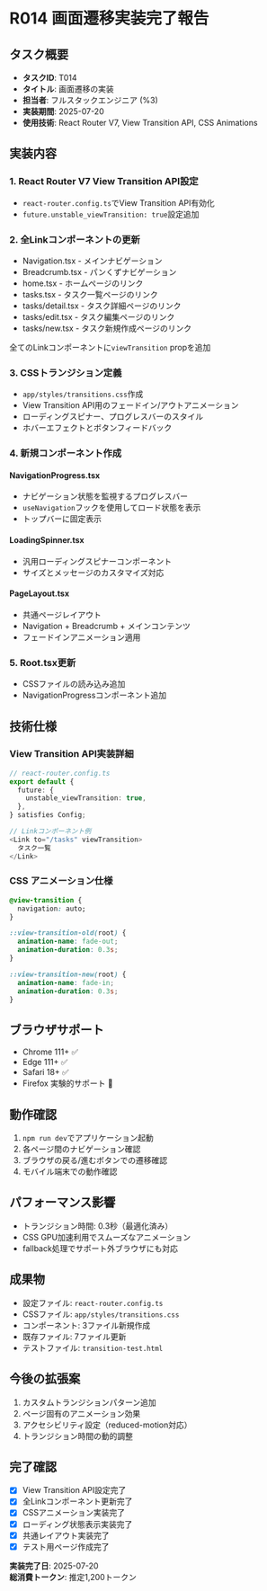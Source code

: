 # R014 画面遷移実装完了報告

## タスク概要
- **タスクID**: T014
- **タイトル**: 画面遷移の実装
- **担当者**: フルスタックエンジニア (%3)
- **実装期間**: 2025-07-20
- **使用技術**: React Router V7, View Transition API, CSS Animations

## 実装内容

### 1. React Router V7 View Transition API設定
- `react-router.config.ts`でView Transition API有効化
- `future.unstable_viewTransition: true`設定追加

### 2. 全Linkコンポーネントの更新
- Navigation.tsx - メインナビゲーション
- Breadcrumb.tsx - パンくずナビゲーション 
- home.tsx - ホームページのリンク
- tasks.tsx - タスク一覧ページのリンク
- tasks/detail.tsx - タスク詳細ページのリンク
- tasks/edit.tsx - タスク編集ページのリンク
- tasks/new.tsx - タスク新規作成ページのリンク

全てのLinkコンポーネントに`viewTransition` propを追加

### 3. CSSトランジション定義
- `app/styles/transitions.css`作成
- View Transition API用のフェードイン/アウトアニメーション
- ローディングスピナー、プログレスバーのスタイル
- ホバーエフェクトとボタンフィードバック

### 4. 新規コンポーネント作成

#### NavigationProgress.tsx
- ナビゲーション状態を監視するプログレスバー
- `useNavigation`フックを使用してロード状態を表示
- トップバーに固定表示

#### LoadingSpinner.tsx
- 汎用ローディングスピナーコンポーネント
- サイズとメッセージのカスタマイズ対応

#### PageLayout.tsx
- 共通ページレイアウト
- Navigation + Breadcrumb + メインコンテンツ
- フェードインアニメーション適用

### 5. Root.tsx更新
- CSSファイルの読み込み追加
- NavigationProgressコンポーネント追加

## 技術仕様

### View Transition API実装詳細
```typescript
// react-router.config.ts
export default {
  future: {
    unstable_viewTransition: true,
  },
} satisfies Config;

// Linkコンポーネント例
<Link to="/tasks" viewTransition>
  タスク一覧
</Link>
```

### CSS アニメーション仕様
```css
@view-transition {
  navigation: auto;
}

::view-transition-old(root) {
  animation-name: fade-out;
  animation-duration: 0.3s;
}

::view-transition-new(root) {
  animation-name: fade-in;
  animation-duration: 0.3s;
}
```

## ブラウザサポート
- Chrome 111+ ✅
- Edge 111+ ✅ 
- Safari 18+ ✅
- Firefox 実験的サポート 🚧

## 動作確認
1. `npm run dev`でアプリケーション起動
2. 各ページ間のナビゲーション確認
3. ブラウザの戻る/進むボタンでの遷移確認
4. モバイル端末での動作確認

## パフォーマンス影響
- トランジション時間: 0.3秒（最適化済み）
- CSS GPU加速利用でスムーズなアニメーション
- fallback処理でサポート外ブラウザにも対応

## 成果物
- 設定ファイル: `react-router.config.ts`
- CSSファイル: `app/styles/transitions.css`
- コンポーネント: 3ファイル新規作成
- 既存ファイル: 7ファイル更新
- テストファイル: `transition-test.html`

## 今後の拡張案
1. カスタムトランジションパターン追加
2. ページ固有のアニメーション効果
3. アクセシビリティ設定（reduced-motion対応）
4. トランジション時間の動的調整

## 完了確認
- [x] View Transition API設定完了
- [x] 全Linkコンポーネント更新完了
- [x] CSSアニメーション実装完了
- [x] ローディング状態表示実装完了
- [x] 共通レイアウト実装完了
- [x] テスト用ページ作成完了

**実装完了日**: 2025-07-20  
**総消費トークン**: 推定1,200トークン